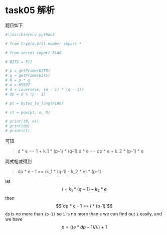 # task05 解析
题目如下
```python
#!/usr/bin/env python3

# from Crypto.Util.number import *

# from secret import FLAG

# BITS = 512

# p = getPrime(BITS)
# q = getPrime(BITS)
# N = p * q
# e = 65537
# d = inverse(e, (p - 1) * (q - 1))
# dp = d % (p - 1)

# pt = bytes_to_long(FLAG)

# ct = pow(pt, e, N)

# print((N, e))
# print(dp)
# print(ct)

```
可知
> d * e == 1 + k_1 * (p-1) * (q-1)
  d * e == dp * e + k_2 * (p-1) * e

两式相减得到
> dp * e - 1 == (k_1 * (q-1) - k_2 * e) * (p-1)

let $$i = k_1 * (q-1) - k_2 * e$$
then $$`dp * e - 1 == i * (p-1)`$$
`dp` is no more than `(p-1)`
so `i` is no more than `e`
we can find out `i` easily, and we have $$p = ((e * dp - 1) // i) + 1$$
